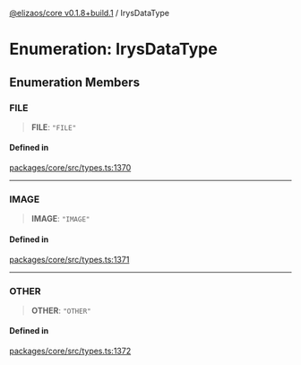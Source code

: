 [@elizaos/core v0.1.8+build.1](../index.md) / IrysDataType

# Enumeration: IrysDataType

## Enumeration Members

### FILE

> **FILE**: `"FILE"`

#### Defined in

[packages/core/src/types.ts:1370](https://github.com/JoeyKhd/eliza/blob/main/packages/core/src/types.ts#L1370)

***

### IMAGE

> **IMAGE**: `"IMAGE"`

#### Defined in

[packages/core/src/types.ts:1371](https://github.com/JoeyKhd/eliza/blob/main/packages/core/src/types.ts#L1371)

***

### OTHER

> **OTHER**: `"OTHER"`

#### Defined in

[packages/core/src/types.ts:1372](https://github.com/JoeyKhd/eliza/blob/main/packages/core/src/types.ts#L1372)
